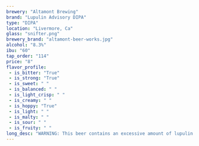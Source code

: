 ```yaml
---
brewery: "Altamont Brewing"
brand: "Lupulin Advisory DIPA"
type: "DIPA"
location: "Livermore, Ca"
glass: "snifter.png"
brewery_brand: "altamont-beer-works.jpg"
alcohol: "8.3%"
ibu: "60"
tap_order: "114"
price: "8"
flavor_profile:
 - is_bitter: "True"
 - is_strong: "True"
 - is_sweet: " "
 - is_balanced: " "
 - is_light_crisp: " "
 - is_creamy: " "
 - is_hoppy: "True"
 - is_light: " "
 - is_malty: " "
 - is_sour: " "
 - is_fruity: " "
long_desc: "WARNING: This beer contains an excessive amount of lupulin. Hops thrown in your face three different ways; with the use of hop pellets, cryo hops and resinate co2 hop extract. prepare yourself for this citrus/tropical explicit IIPA!"
---
```


